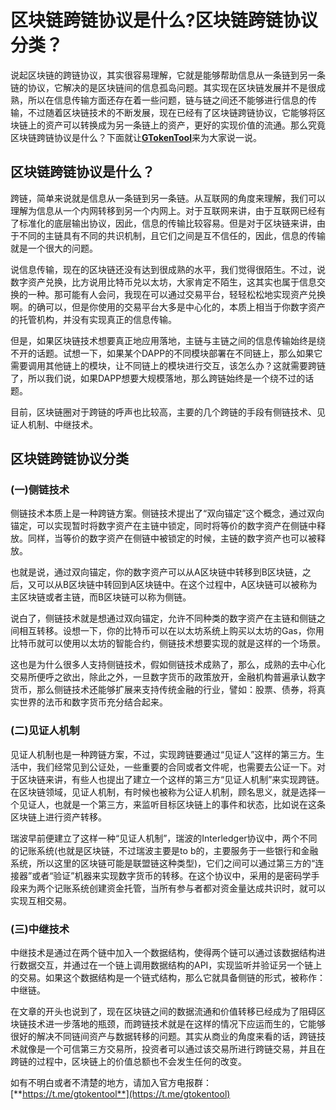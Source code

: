 # 区块链跨链协议是什么?区块链跨链协议分类？

说起区块链的跨链协议，其实很容易理解，它就是能够帮助信息从一条链到另一条链的协议，它解决的是区块链间的信息孤岛问题。其实现在区块链发展并不是很成熟，所以在信息传输方面还存在着一些问题，链与链之间还不能够进行信息的传输，不过随着区块链技术的不断发展，现在已经有了区块链跨链协议，它能够将区块链上的资产可以转换成为另一条链上的资产，更好的实现价值的流通。那么究竟区块链跨链协议是什么？下面就让[**GTokenTool**](https://www.gtokentool.com)来为大家说一说。

## 区块链跨链协议是什么？

跨链，简单来说就是信息从一条链到另一条链。从互联网的角度来理解，我们可以理解为信息从一个内网转移到另一个内网上。对于互联网来讲，由于互联网已经有了标准化的底层输出协议，因此，信息的传输比较容易。但是对于区块链来讲，由于不同的主链具有不同的共识机制，且它们之间是互不信任的，因此，信息的传输就是一个很大的问题。

说信息传输，现在的区块链还没有达到很成熟的水平，我们觉得很陌生。不过，说数字资产兑换，比方说用比特币兑以太坊，大家肯定不陌生，这其实也属于信息交换的一种。那可能有人会问，我现在可以通过交易平台，轻轻松松地实现资产兑换啊。的确可以，但是你使用的交易平台大多是中心化的，本质上相当于你数字资产的托管机构，并没有实现真正的信息传输。

但是，如果区块链技术想要真正地应用落地，主链与主链之间的信息传输始终是绕不开的话题。试想一下，如果某个DAPP的不同模块部署在不同链上，那么如果它需要调用其他链上的模块，让不同链上的模块进行交互，该怎么办？这就需要跨链了，所以我们说，如果DAPP想要大规模落地，那么跨链始终是一个绕不过的话题。

目前，区块链圈对于跨链的呼声也比较高，主要的几个跨链的手段有侧链技术、见证人机制、中继技术。

## 区块链跨链协议分类

### (一)侧链技术

侧链技术本质上是一种跨链方案。侧链技术提出了“双向锚定”这个概念，通过双向锚定，可以实现暂时将数字资产在主链中锁定，同时将等价的数字资产在侧链中释放。同样，当等价的数字资产在侧链中被锁定的时候，主链的数字资产也可以被释放。

也就是说，通过双向锚定，你的数字资产可以从A区块链中转移到B区块链，之后，又可以从B区块链中转回到A区块链中。在这个过程中，A区块链可以被称为主区块链或者主链，而B区块链可以称为侧链。

说白了，侧链技术就是想通过双向锚定，允许不同种类的数字资产在主链和侧链之间相互转移。设想一下，你的比特币可以在以太坊系统上购买以太坊的Gas，你用比特币就可以使用以太坊的智能合约，侧链技术想要实现的就是这样的一个场景。

这也是为什么很多人支持侧链技术，假如侧链技术成熟了，那么，成熟的去中心化交易所便呼之欲出，除此之外，一旦数字货币的政策放开，金融机构普遍承认数字货币，那么侧链技术还能够扩展来支持传统金融的行业，譬如：股票、债券，将真实世界的法币和数字货币充分结合起来。

### (二)见证人机制

见证人机制也是一种跨链方案，不过，实现跨链要通过“见证人”这样的第三方。生活中，我们经常见到公证处，一些重要的合同或者文件呢，也需要去公证一下。对于区块链来讲，有些人也提出了建立一个这样的第三方“见证人机制”来实现跨链。在区块链领域，见证人机制，有时候也被称为公证人机制，顾名思义，就是选择一个见证人，也就是一个第三方，来监听目标区块链上的事件和状态，比如说在这条区块链上进行资产转移。

瑞波早前便建立了这样一种“见证人机制”，瑞波的Interledger协议中，两个不同的记账系统(也就是区块链，不过瑞波主要是to b的，主要服务于一些银行和金融系统，所以这里的区块链可能是联盟链这种类型)，它们之间可以通过第三方的“连接器”或者“验证”机器来实现数字货币的转移。在这个协议中，采用的是密码学手段来为两个记账系统创建资金托管，当所有参与者都对资金量达成共识时，就可以实现互相交易。

### (三)中继技术

中继技术是通过在两个链中加入一个数据结构，使得两个链可以通过该数据结构进行数据交互，并通过在一个链上调用数据结构的API，实现监听并验证另一个链上的交易。如果这个数据结构是一个链式结构，那么它就具备侧链的形式，被称作：中继链。

在文章的开头也说到了，现在区块链之间的数据流通和价值转移已经成为了阻碍区块链技术进一步落地的瓶颈，而跨链技术就是在这样的情况下应运而生的，它能够很好的解决不同链间资产与数据转移的问题。其实从商业的角度来看的话，跨链技术就像是一个可信第三方交易所，投资者可以通过该交易所进行跨链交易，并且在跨链的过程中，区块链上的价值总额也不会发生任何的改变。

如有不明白或者不清楚的地方，请加入官方电报群：[**https://t.me/gtokentool**](https://t.me/gtokentool)
